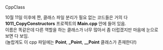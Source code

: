 CppClass

10월 11일 이후에 짠, 클래스 파일 분리가 필요 없는 코드들은 거의 다 **1011_CopyConstructors** 프로젝트의 **Main.cpp** 안에 들어 있음.  
이름은 똑같은데 다른 역할을 하는 클래스가 너무 많아서 좀 더럽겠지만 마음에 눈으로 보면 다 보임.  
(놀랍게도 이 cpp 파일에는 **Point**, **_Point**, **__Point** 클래스가 존재한다!)

